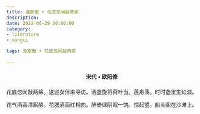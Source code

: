 ```yaml
---
title: 渔家傲 • 花底忽闻敲两桨
description:
date: 2022-06-29 00:00:00
category:
- literature
- songci

tags: 渔家傲 • 花底忽闻敲两桨

---
```


<div id="poem-author">
    宋代 • 欧阳修
</div>
<div id="poem-body">
<p class="poem-paragraph">花底忽闻敲两桨。逡巡女伴来寻访。酒盏旋将荷叶当。莲舟荡。时时盏里生红浪。</p>
<p class="poem-paragraph">花气酒香清厮酿。花腮酒面红相向。醉倚绿阴眠一饷。惊起望。船头阁在沙滩上。</p>

</div>

<style>

#poem-author {
    width: 100%;
    text-align: center;
    margin: 20px 0;
    font-weight: bold;
}
#poem-body {
    width: 100%;
    text-align: center;
}
.poem-paragraph {
    font-family: "仿宋"
}

</style>